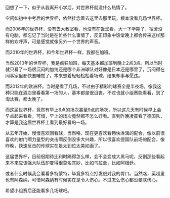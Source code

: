 回想了一下，似乎从我离开小学后，对世界杯就没什么热情了。

空闲如初中中考后的世界杯，依然挂念着去这里去那里玩，根本没看几场世界杯。

而2006年的世界杯，没有去大教室看，也没有在饭堂看，大一下学期了，宿舍没有电脑，都忘记了当时是在忙些什么事情了，反正印象中饭堂晚上都会传来这样那样的欢呼声，可是感觉就像另外一个世界的声音。

而2010年的世界杯，和今年世界杯一样，我都在加班。

当然2010年的世界杯，我是疯狂加班，每天基本都加班到晚上2点3点。所以当时就只看了一场很沉闷的加纳还是哪个非洲球队对好像是日本还是哪里了，沉闷得在同事家里都快要睡觉了，本来想着轻轻松松看场球，结果却事与愿违。

而2012年的欧洲杯，当时是看了几场，不过由于精彩的球赛全是半夜场，像我这种只能在酒店里看看第一场的人，基本都是很沮丧。不过也就小组赛能看看，到了淘汰赛，都太晚了。

而这届世界杯，竟然有早上6点的场次甚至9点的场次，所以这几天有时候早上会早点起来看看，可惜，早上的场次竟然都不怎么好看。直到昨晚凌晨看了德国队，才算是我这届世界杯上看到最好看的一场。

从去年开始，慢慢喜欢回看球，当然咯，现在更喜欢看畅快淋漓的配合，像以前很喜欢的射门啊力量型的突击啊反倒没多大兴趣，所以很喜欢德国队前场的配合，像昨晚，快速反击的传球实在是太到位太美如画了。

这届世界杯，目前很期待比利时踢得怎么样，会不会变成大黑马呢，反倒那些看起来本来应该强大队伍却变得很莫名其妙，比如乌拉圭，比如阿根廷。

或者什么时候我会看看多特蒙特，毕竟多特点打发很对我的胃口。当然咯，英超里也有阿森纳，可惜阿森纳有时候实在是令人伤心。不过怎么伤心都没曼联伤心。

希望小组赛后还能看多几场球吧。

